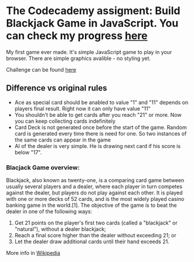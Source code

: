 # The Codecademy assigment: Build Blackjack Game in JavaScript. You can check my progress [here](http://kusnierewicz.github.io/Blackjack-game-in-JS/)

My first game ever made. It's simple JavaScript game to play in your browser. There are simple graphics avalible - no styling yet.

Challenge can be found [here](https://www.codecademy.com/courses/blackjack-part-1/0/1)

## Difference vs original rules

* Ace as special card should be anabled to value "1" and "11" depends on players final result. Right now it can only have value "11"
* You shouldn't be able to get cards after you reach "21" or more. Now you can keep collecting cards indefinitely
* Card Deck is not generated once before the start of the game. Random card is generated every time there is need for one. So two instances of the same cards can appear in the game
* AI of the dealer is very simple. He is drawing next card if his score is below "17".

### Blacjack Game overview:

Blackjack, also known as twenty-one, is a comparing card game between usually several players and a dealer, where each player in turn competes against the dealer, but players do not play against each other. It is played with one or more decks of 52 cards, and is the most widely played casino banking game in the world.[1]. The objective of the game is to beat the dealer in one of the following ways:

   1. Get 21 points on the player's first two cards (called a "blackjack" or "natural"), without a dealer blackjack;
   2. Reach a final score higher than the dealer without exceeding 21; or
   3. Let the dealer draw additional cards until their hand exceeds 21.

More info in [Wikipedia](https://en.wikipedia.org/wiki/Blackjack)
